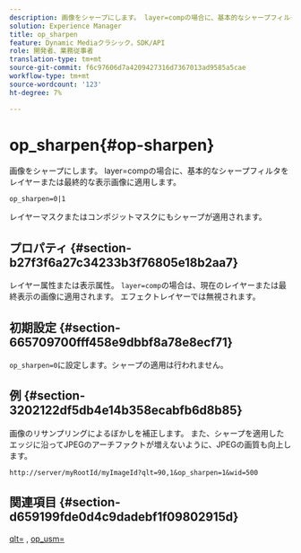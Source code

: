 ```yaml
---
description: 画像をシャープにします。 layer=compの場合に、基本的なシャープフィルタをレイヤーまたは最終的な表示画像に適用します。
solution: Experience Manager
title: op_sharpen
feature: Dynamic Mediaクラシック，SDK/API
role: 開発者、業務従事者
translation-type: tm+mt
source-git-commit: f6c97606d7a4209427316d7367013ad9585a5cae
workflow-type: tm+mt
source-wordcount: '123'
ht-degree: 7%

---
```



# op_sharpen{#op-sharpen}

画像をシャープにします。 layer=compの場合に、基本的なシャープフィルタをレイヤーまたは最終的な表示画像に適用します。

`op_sharpen=0|1`

レイヤーマスクまたはコンポジットマスクにもシャープが適用されます。

## プロパティ {#section-b27f3f6a27c34233b3f76805e18b2aa7}

レイヤー属性または表示属性。 `layer=comp`の場合は、現在のレイヤーまたは最終表示の画像に適用されます。 エフェクトレイヤーでは無視されます。

## 初期設定 {#section-665709700fff458e9dbbf8a78e8ecf71}

`op_sharpen=0`に設定します。シャープの適用は行われません。

## 例 {#section-3202122df5db4e14b358ecabfb6d8b85}

画像のリサンプリングによるぼかしを補正します。 また、シャープを適用したエッジに沿ってJPEGのアーチファクトが増えないように、JPEGの画質も向上します。

`http://server/myRootId/myImageId?qlt=90,1&op_sharpen=1&wid=500`

## 関連項目 {#section-d659199fde0d4c9dadebf1f09802915d}

[qlt=](../../../../../is-api/http-ref/image-serving-api-ref/c-http-protocol-reference/c-command-reference/r-is-http-qlt.md#reference-f69ed0758c784b0385d979820546d352) ,  [op_usm=](../../../../../is-api/http-ref/image-serving-api-ref/c-http-protocol-reference/c-command-reference/r-op-sharpen.md#reference-c32573230c6140f883efdaa201ea8541)
